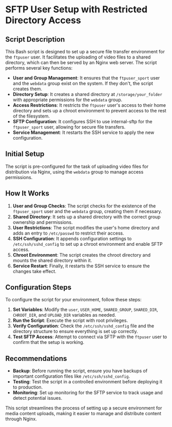# SFTP User Setup with Restricted Directory Access
## Script Description
This Bash script is designed to set up a secure file transfer environment for the `ftpuser` user. It facilitates the uploading of video files to a shared directory, which can then be served by an Nginx web server. The script performs several key functions:

- **User and Group Management**: It ensures that the `ftpuser_sport` user and the `webdata` group exist on the system. If they don't, the script creates them.
- **Directory Setup**: It creates a shared directory at `/storage/your_folder` with appropriate permissions for the `webdata` group.
- **Access Restrictions**: It restricts the `ftpuser` user's access to their home directory and sets up a chroot environment to prevent access to the rest of the filesystem.
- **SFTP Configuration**: It configures SSH to use internal-sftp for the `ftpuser_sport` user, allowing for secure file transfers.
- **Service Management**: It restarts the SSH service to apply the new configuration.

## Initial Setup
The script is pre-configured for the task of uploading video files for distribution via Nginx, using the `webdata` group to manage access permissions.

## How It Works
1. **User and Group Checks**: The script checks for the existence of the `ftpuser_sport` user and the `webdata` group, creating them if necessary.
2. **Shared Directory**: It sets up a shared directory with the correct group ownership and permissions.
3. **User Restrictions**: The script modifies the user's home directory and adds an entry to `/etc/passwd` to restrict their access.
4. **SSH Configuration**: It appends configuration settings to `/etc/ssh/sshd_config` to set up a chroot environment and enable SFTP access.
5. **Chroot Environment**: The script creates the chroot directory and mounts the shared directory within it.
6. **Service Restart**: Finally, it restarts the SSH service to ensure the changes take effect.

## Configuration Steps
To configure the script for your environment, follow these steps:
1. **Set Variables**: Modify the `user`, `USER_HOME`, `SHARED_GROUP`, `SHARED_DIR`, `CHROOT_DIR`, and `UPLOAD_DIR` variables as needed.
2. **Run the Script**: Execute the script with root privileges.
3. **Verify Configuration**: Check the `/etc/ssh/sshd_config` file and the directory structure to ensure everything is set up correctly.
4. **Test SFTP Access**: Attempt to connect via SFTP with the `ftpuser` user to confirm that the setup is working.

## Recommendations
- **Backup**: Before running the script, ensure you have backups of important configuration files like `/etc/ssh/sshd_config`.
- **Testing**: Test the script in a controlled environment before deploying it to production.
- **Monitoring**: Set up monitoring for the SFTP service to track usage and detect potential issues.

This script streamlines the process of setting up a secure environment for media content uploads, making it easier to manage and distribute content through Nginx.
